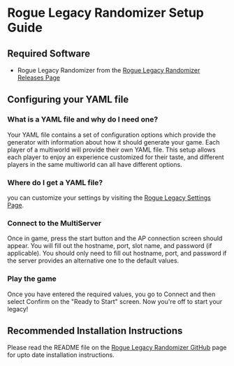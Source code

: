 # Rogue Legacy Randomizer Setup Guide

## Required Software

- Rogue Legacy Randomizer from
  the [Rogue Legacy Randomizer Releases Page](https://github.com/ThePhar/RogueLegacyRandomizer/releases)

## Configuring your YAML file

### What is a YAML file and why do I need one?

Your YAML file contains a set of configuration options which provide the generator with information about how it should
generate your game. Each player of a multiworld will provide their own YAML file. This setup allows each player to enjoy
an experience customized for their taste, and different players in the same multiworld can all have different options.

### Where do I get a YAML file?

you can customize your settings by visiting the [Rogue Legacy Settings Page](/games/Rogue%20Legacy/player-settings).

### Connect to the MultiServer

Once in game, press the start button and the AP connection screen should appear. You will fill out the hostname, port,
slot name, and password (if applicable). You should only need to fill out hostname, port, and password if the server
provides an alternative one to the default values.

### Play the game

Once you have entered the required values, you go to Connect and then select Confirm on the "Ready to Start" screen. Now
you're off to start your legacy!

## Recommended Installation Instructions

Please read the README file on the 
[Rogue Legacy Randomizer GitHub](https://github.com/ThePhar/RogueLegacyRandomizer/blob/master/README.md) page for upto
date installation instructions.
